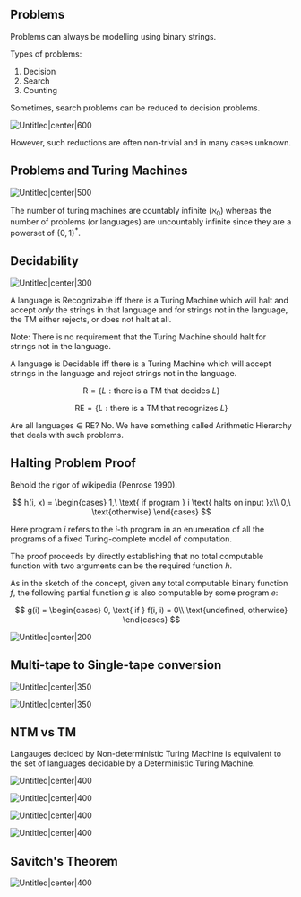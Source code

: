 ## Problems

Problems can always be modelling using binary strings.

Types of problems:

1. Decision
2. Search
3. Counting

Sometimes, search problems can be reduced to decision problems.

![Untitled|center|600](Algorithm%20Design/images/Turing%20Machines%203d78e24caed44d56af5094d5221c2145/Untitled.png)

However, such reductions are often non-trivial and in many cases unknown.

## Problems and Turing Machines

![Untitled|center|500](Algorithm%20Design/images/Turing%20Machines%203d78e24caed44d56af5094d5221c2145/Untitled%201.png)

The number of turing machines are countably infinite $(\aleph_0)$ whereas the number of problems (or languages) are uncountably infinite since they are a powerset of $\{0, 1\}^*$. 

## Decidability

![Untitled|center|300](Algorithm%20Design/images/Turing%20Machines%203d78e24caed44d56af5094d5221c2145/Untitled%202.png)

A language is Recognizable iff there is a Turing Machine which will halt and accept *only* the strings in that language and for strings not in the language, the TM either rejects, or does not halt at all. 

Note: There is no requirement that the Turing Machine should halt for strings not in the language.

A language is Decidable iff there is a Turing Machine which will accept strings in the language and reject strings not in the language.

$$
\text{R} = \{L: \text{there is a TM that decides }L\}
$$

$$
\text{RE} = \{L: \text{there is a TM that recognizes }L\}
$$

Are all languages $\in$ RE? No. We have something called Arithmetic Hierarchy that deals with such problems.

## Halting Problem Proof

Behold the rigor of wikipedia (Penrose 1990).

$$
h(i, x) = \begin{cases}
1,\ \text{ if program } i \text{ halts on input }x\\
0,\ \text{otherwise}
\end{cases}
$$

Here program $i$ refers to the $i$-th program in an enumeration of all the programs of a fixed Turing-complete model of computation.

The proof proceeds by directly establishing that no total computable function with two arguments can be the required function $h$.

As in the sketch of the concept, given any total computable binary function $f$, the following partial function $g$ is also computable by some program $e$:

$$
g(i) = \begin{cases}
0, \text{ if } f(i, i) = 0\\
\text{undefined, otherwise} 
\end{cases}
$$

![Untitled|center|200](Algorithm%20Design/images/Turing%20Machines%203d78e24caed44d56af5094d5221c2145/Untitled%203.png)

## Multi-tape to Single-tape conversion

![Untitled|center|350](Algorithm%20Design/images/Turing%20Machines%203d78e24caed44d56af5094d5221c2145/Untitled%204.png)

![Untitled|center|350](Algorithm%20Design/images/Turing%20Machines%203d78e24caed44d56af5094d5221c2145/Untitled%205.png)

## NTM vs TM

Langauges decided by Non-deterministic Turing Machine is equivalent to the set of languages decidable by a Deterministic Turing Machine.

![Untitled|center|400](Algorithm%20Design/images/Turing%20Machines%203d78e24caed44d56af5094d5221c2145/Untitled%206.png)

![Untitled|center|400](Algorithm%20Design/images/Turing%20Machines%203d78e24caed44d56af5094d5221c2145/Untitled%207.png)

![Untitled|center|400](Algorithm%20Design/images/Turing%20Machines%203d78e24caed44d56af5094d5221c2145/Untitled%208.png)

![Untitled|center|400](Algorithm%20Design/images/Turing%20Machines%203d78e24caed44d56af5094d5221c2145/Untitled%209.png)

## Savitch's Theorem

![Untitled|center|400](Algorithm%20Design/images/Turing%20Machines%203d78e24caed44d56af5094d5221c2145/Untitled%2010.png)